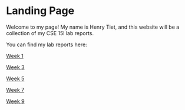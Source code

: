 # Landing Page
Welcome to my page! My name is Henry Tiet, and this website will be a collection of my CSE 15l lab reports.

You can find my lab reports here:

[Week 1](https://henrytiet.github.io/cse-15l-lab-reports/week1.html)

[Week 3](https://henrytiet.github.io/cse-15l-lab-reports/week3.html)

[Week 5](https://henrytiet.github.io/cse-15l-lab-reports/week5.html)

[Week 7](https://henrytiet.github.io/cse-15l-lab-reports/week7.html)

[Week 9](https://henrytiet.github.io/cse-15l-lab-reports/week9.html)
